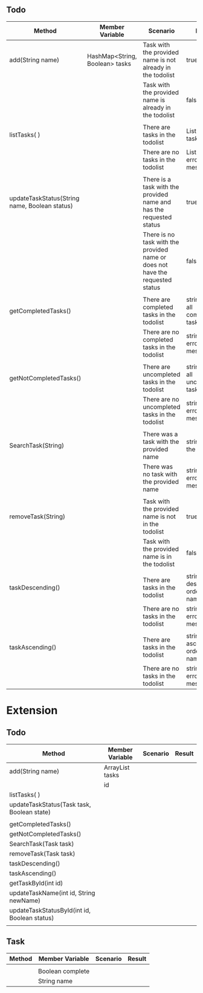 ## Todo 

| Method                                        | Member Variable                | Scenario                                                                      | Result                             |
|-----------------------------------------------|--------------------------------|-------------------------------------------------------------------------------|------------------------------------|
| add(String name)                              | HashMap<String, Boolean> tasks | Task with the provided name is not already in the todolist                    | true                               |
|                                               |                                | Task with the provided name is already in the todolist                        | false                              |
|                                               |                                |                                                                               |                                    |
| listTasks( )                                  |                                | There are tasks in the todolist                                               | List<string> with all tasks        |
|                                               |                                | There are no tasks in the todolist                                            | List<string> with error message    |
|                                               |                                |                                                                               |                                    |
| updateTaskStatus(String name, Boolean status) |                                | There is a task with the provided name and has the requested status           | true                               |
|                                               |                                | There is no task with the provided name or does not have the requested status | false                              |
|                                               |                                |                                                                               |                                    |
| getCompletedTasks()                           |                                | There are completed tasks in the todolist                                     | string with all completed tasks    |
|                                               |                                | There are no completed tasks in the todolist                                  | string with error message          |
|                                               |                                |                                                                               |                                    |
| getNotCompletedTasks()                        |                                | There are uncompleted tasks in the todolist                                   | string with all uncompleted tasks  |
|                                               |                                | There are no uncompleted tasks in the todolist                                | string with error message          |
|                                               |                                |                                                                               |                                    |
| SearchTask(String)                            |                                | There was a task with the provided name                                       | string with the task               |
|                                               |                                | There was no task with the provided name                                      | string with error message          |
|                                               |                                |                                                                               |                                    |
| removeTask(String)                            |                                | Task with the provided name is not in the todolist                            | true                               |
|                                               |                                | Task with the provided name is in the todolist                                | false                              |
|                                               |                                |                                                                               |                                    |
| taskDescending()                              |                                | There are tasks in the todolist                                               | string in descending order by name |
|                                               |                                | There are no tasks in the todolist                                            | string with error message          |
|                                               |                                |                                                                               |                                    |
| taskAscending()                               |                                | There are tasks in the todolist                                               | string in ascending order by name  |
|                                               |                                | There are no tasks in the todolist                                            | string with error message          |



# Extension

## Todo

| Method                                       | Member Variable       | Scenario | Result |
|----------------------------------------------|-----------------------|----------|--------|
| add(String name)                             | ArrayList<Task> tasks |          |        |
|                                              | id                    |          |        |
| listTasks( )                                 |                       |          |        |
| updateTaskStatus(Task task, Boolean state)   |                       |          |        |
|                                              |                       |          |        |
| getCompletedTasks()                          |                       |          |        |
| getNotCompletedTasks()                       |                       |          |        |
| SearchTask(Task task)                        |                       |          |        |
| removeTask(Task task)                        |                       |          |        |
| taskDescending()                             |                       |          |        |
| taskAscending()                              |                       |          |        |
| getTaskById(int id)                          |                       |          |        |
| updateTaskName(int id, String newName)       |                       |          |        |
| updateTaskStatusById(int id, Boolean status) |                       |          |        |
|                                              |                       |          |        |

## Task

| Method | Member Variable  | Scenario | Result |
|--------|------------------|----------|--------|
|        |                  |          |        |
|        | Boolean complete |          |        |
|        | String name      |          |        |